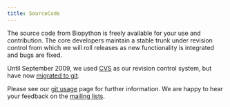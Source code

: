 ```yaml
---
title: SourceCode
---
```


The source code from Biopython is freely available for your use and
contribution. The core developers maintain a stable trunk under revision
control from which we will roll releases as new functionality is
integrated and bugs are fixed.

Until September 2009, we used [CVS](CVS "wikilink") as our revision
control system, but have now [migrated to git](GitMigration "wikilink").

Please see our [git usage](GitUsage "wikilink") page for further
information. We are happy to hear your feedback on the [ mailing
lists](Mailing_lists "wikilink").
